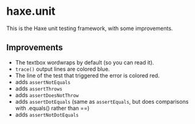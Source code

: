 # haxe.unit

This is the Haxe unit testing framework, with some improvements.

## Improvements

* The textbox wordwraps by default (so you can read it).
* `trace()` output lines are colored blue.
* The line of the test that triggered the error is colored red. 
* adds `assertNotEquals`
* adds `assertThrows`
* adds `assertDoesNotThrow`
* adds `assertDotEquals` (same as `assertEquals`, but does comparisons with .equals() rather than ==)
* adds `assertNotDotEquals`

